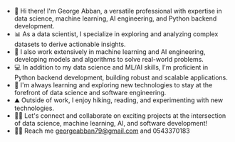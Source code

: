 - 👋 Hi there! I'm George Abban, a versatile professional with expertise in data science, machine learning, AI engineering, and Python backend development.
- 📊 As a data scientist, I specialize in exploring and analyzing complex datasets to derive actionable insights.
- 🤖 I also work extensively in machine learning and AI engineering, developing models and algorithms to solve real-world problems.
- 💻 In addition to my data science and ML/AI skills, I'm proficient in Python backend development, building robust and scalable applications.
- 🌱 I'm always learning and exploring new technologies to stay at the forefront of data science and software engineering.
- ⛰️ Outside of work, I enjoy hiking, reading, and experimenting with new technologies.
- 👩‍💻 Let's connect and collaborate on exciting projects at the intersection of data science, machine learning, AI, and software development!
- 👩‍💻 Reach me georgeabban79@gmail.com and 0543370183 
